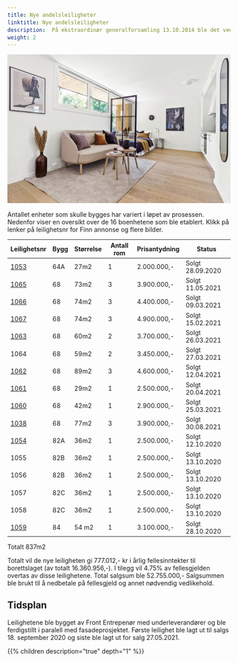 ```yaml
---
title: Nye andelsleiligheter
linktitle: Nye andelsleiligheter
description:  På ekstraordinær generalforsamling 13.10.2014 ble det vedtatt å gi styret fullmakt til å søke om bruksendring av næringslokalene i Hovseterveien 82 og 68 med det formål å gjøre om disse til andeler i borettslaget.
weight: 2
---
```


![Leilighet](075_1990080615.jpg)

Antallet enheter som skulle bygges har variert i løpet av prosessen. Nedenfor viser en oversikt over de 16 boenhetene som ble etablert. Klikk på lenker på leilighetsnr for Finn annonse og flere bilder.

|Leilighetsnr|Bygg|Størrelse|Antall rom|Prisantydning|Status
|----------|-----|--------|-------|--------|--------|
|[1053](https://www.finn.no/realestate/homes/ad.html?finnkode=191919075)|64A|27m2|1|2.000.000,-|Solgt 28.09.2020|
|[1065](https://www.finn.no/realestate/homes/ad.html?finnkode=214976709)|68|73m2|3|3.900.000,-|Solgt 11.05.2021|
|[1066](https://www.finn.no/realestate/homes/ad.html?finnkode=209380303)|68|74m2|3|4.400.000,-|Solgt 09.03.2021|
|[1067](https://www.finn.no/realestate/homes/ad.html?finnkode=206294149)|68|74m2|3|4.900.000,-|Solgt 15.02.2021|
|[1063](https://www.finn.no/realestate/homes/ad.html?finnkode=210880986)|68|60m2|2|3.700.000,-|Solgt 26.03.2021|
|1064|68|59m2|2|3.450.000,-|Solgt 27.03.2021|
|[1062](https://www.finn.no/realestate/homes/ad.html?finnkode=210880772)|68|89m2|3|4.600.000,-|Solgt 12.04.2021|
|[1061](https://www.finn.no/realestate/homes/ad.html?finnkode=214159932)|68|29m2|1|2.500.000,-|Solgt 20.04.2021|
|[1060](https://www.finn.no/realestate/homes/ad.html?finnkode=210880570)|68|42m2|1|2.900.000,-|Solgt 25.03.2021|
|[1038](https://www.finn.no/realestate/homes/ad.html?finnkode=220098515)|68|77m2|3|3.900.000,-|Solgt 30.08.2021|
|[1054](https://www.finn.no/realestate/homes/ad.html?finnkode=193501469)|82A|36m2|1|2.500.000,-|Solgt 12.10.2020|
|1055|82B|36m2|1|2.500.000,-|Solgt 13.10.2020|
|1056|82B|36m2|1|2.500.000,-|Solgt 13.10.2020|
|1057|82C|36m2|1|2.500.000,-|Solgt 13.10.2020|
|1058|82C|36m2|1|2.500.000,-|Solgt 13.10.2020|
|[1059](https://www.finn.no/realestate/homes/ad.html?finnkode=195108769)|84|54 m2|1|3.100.000,-|Solgt 28.10.2020|

Totalt 837m2

Totalt vil de nye leiligheten gi 777.012,- kr i årlig fellesinntekter til borettslaget (av totalt 16.360.956,-). I tilegg vil 4.75% av fellesgjelden overtas av disse leilighetene. Total salgsum ble 52.755.000,-  Salgsummen ble brukt  til å nedbetale på fellesgjeld og annet nødvendig vedlikehold.

## Tidsplan

Leilighetene ble bygget av Front Entrepenør med underleverandører og ble ferdigstillt i paralell med fasadeprosjektet. Første leilighet ble lagt ut til salgs 18. september 2020 og siste ble lagt ut for salg 27.05.2021.

{{% children description="true" depth="1" %}}
